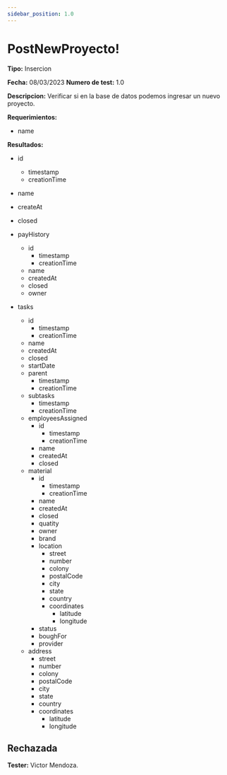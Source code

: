 ```yaml
---
sidebar_position: 1.0
---
```


# PostNewProyecto!

**Tipo:** Insercion

**Fecha:** 08/03/2023  **Numero de test:** 1.0

**Descripcion:** Verificar si en la base de datos podemos ingresar un nuevo proyecto.

**Requerimientos:**
- name

**Resultados:**
- id
    - timestamp
    - creationTime
- name 
- createAt
- closed
- payHistory
    - id
        - timestamp
        - creationTime
    - name
    - createdAt
    - closed
    - owner

- tasks
    - id
        - timestamp
        - creationTime
    - name
    - createdAt
    - closed
    - startDate
    - parent
        - timestamp
        - creationTime
    - subtasks
        - timestamp
        - creationTime
    - employeesAssigned
        - id
            - timestamp
            - creationTime
        - name
        - createdAt
        - closed
    - material
        - id
            - timestamp
            - creationTime
        - name
        - createdAt
        - closed
        - quatity
        - owner
        - brand
        - location
            - street
            - number
            - colony
            - postalCode
            - city
            - state
            - country
            - coordinates
                - latitude
                - longitude
        - status
        - boughFor
        - provider
    - address
        - street
        - number
        - colony
        - postalCode
        - city
        - state
        - country
        - coordinates
            - latitude
            - longitude


## Rechazada

**Tester:** Victor Mendoza.